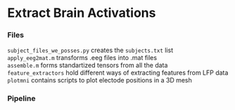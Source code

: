 Extract Brain Activations
=========================

### Files

`subject_files_we_posses.py` creates the `subjects.txt` list  
`apply_eeg2mat.m` transforms .eeg files into .mat files  
`assemble.m` forms standartized tensors from all the data  
`feature_extractors` hold different ways of extracting features from LFP data
`plotmni` contains scripts to plot electode positions in a 3D mesh


### Pipeline

